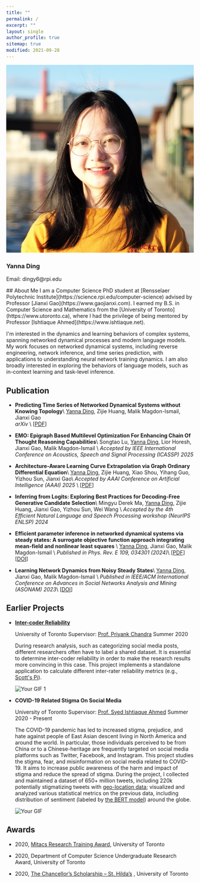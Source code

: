 ```yaml
---
title: ""
permalink: /
excerpt: ""
layout: single
author_profile: true
sitemap: true
modified: 2021-09-28
---
```


 
<div class="author__wrapper">
  <div class="author__avatar">
    <!-- Your avatar image here -->
    <img src="/assets/images/IMG_0668.jpg" alt="Avatar">
  </div>
  
  <div class="author__content">
    <h3 class="author__name">Yanna Ding</h3>
    <p class="author__bio">Email: dingy6@rpi.edu</p>
    <!-- Additional info like social links -->
  </div>
</div> 
## About Me  
I am a Computer Science PhD student at [Rensselaer Polytechnic Institute](https://science.rpi.edu/computer-science) advised by Professor [Jianxi Gao](https://www.gaojianxi.com).
I earned my B.S. in Computer Science and Mathematics from the [University of Toronto](https://www.utoronto.ca), where I had the privilege of being mentored by Professor [Ishtiaque Ahmed](https://www.ishtiaque.net). 

 
I'm interested in the dynamics and learning behaviors of complex systems, spanning networked dynamical processes and modern language models. My work focuses on networked dynamical systems, including reverse engineering, network inference, and time series prediction, with applications to understanding neural network training dynamics. I am also broadly interested in exploring the behaviors of language models, such as in-context learning and task-level inference.

## Publication

* **Predicting Time Series of Networked Dynamical Systems without Knowing Topology**\\
    <u>Yanna Ding</u>, Zijie Huang, Malik Magdon-Ismail, Jianxi Gao  
    *arXiv* \\
    [[PDF](http://arxiv.org/abs/2412.18734)]



* **EMO: Epigraph Based Multilevel Optimization For Enhancing Chain Of Thought Reasoning Capabilities**\\
    Songtao Lu, <u>Yanna Ding</u>, Lior Horesh, Jianxi Gao, Malik Magdon-Ismail \\
    *Accepted by IEEE International Conference on Acoustics, Speech and Signal Processing (ICASSP) 2025*


* **Architecture-Aware Learning Curve Extrapolation via Graph Ordinary Differential Equation**\\
  <u>Yanna Ding</u>, Zijie Huang, Xiao Shou, Yihang Guo, Yizhou Sun, Jianxi Gao\\
  *Accepted by AAAI Conference on Artificial Intelligence (AAAI) 2025* \\
  [[PDF](https://arxiv.org/abs/2412.15554)]

* **Inferring from Logits: Exploring Best Practices for Decoding-Free Generative Candidate Selection**\\
  Mingyu Derek Ma, <u>Yanna Ding</u>, Zijie Huang, Jianxi Gao, Yizhou Sun, Wei Wang \\
  *Accepted by the 4th Efficient Natural Language and Speech Processing workshop (NeurIPS ENLSP) 2024*

*  **Efficient parameter inference in networked dynamical systems via steady states: A surrogate objective function approach integrating mean-field and nonlinear least squares** \\
  <u>Yanna Ding</u>, Jianxi Gao, Malik Magdon-Ismail \\
  *Published in Phys. Rev. E 109, 034301 (2024)*\\
  [[PDF](https://journals.aps.org/pre/pdf/10.1103/PhysRevE.109.034301)] [[DOI](https://doi.org/10.1103/PhysRevE.109.034301)]


* **Learning Network Dynamics from Noisy Steady States**\\
    <u>Yanna Ding</u>, Jianxi Gao, Malik Magdon-Ismail \\
    *Published in IEEE/ACM International Conference on Advances in Social Networks Analysis and Mining (ASONAM) 2023*\\
    [[DOI](https://doi.org/10.1145/3625007.3631184)]



## Earlier Projects

* [**Inter-coder Reliability**](https://github.com/dingyanna/intercoder-reliability)

    University of Toronto    Supervisor: [Prof. Priyank Chandra](https://www.priyankc.com)   Summer 2020
 
     During research analysis, such as categorizing social media posts, different researchers often have to label a shared dataset. It is essential to determine inter-coder reliability in order to make the research results more convincing in this case. This project implements a standalone application to calculate different inter-rater reliability metrics (e.g., [Scott's Pi](https://en.wikipedia.org/wiki/Scott%27s_Pi)). 

    <img src="/assets/demo.gif" alt="Your GIF 1" width="400" />

* **COVID-19 Related Stigma On Social Media**

    University of Toronto  Supervisor: [Prof. Syed Ishtiaque Ahmed](https://www.ishtiaque.net) Summer 2020 - Present 
 
    The COVID-19 pandemic has led to increased stigma, prejudice, and hate against people of East Asian descent living in North America and around the world. In particular, those individuals perceived to be from China or to a Chinese-heritage are frequently targeted on social media platforms such as Twitter, Facebook, and Instagram. This project studies the stigma, fear, and misinformation on social media related to COVID-19. It aims to increase public awareness of the harm and impact of stigma and reduce the spread of stigma. During the project, I collected and maintained a dataset of 650+ million tweets, including 220k potentially stigmatizing tweets with [geo-location data](https://developer.twitter.com/en/docs/tutorials/tweet-geo-metadata); visualized and analyzed various statistical metrics on the previous data, including distribution of sentiment (labeled by [the BERT model](https://en.wikipedia.org/wiki/BERT_(language_model))) around the globe.  
     
    <img src="/assets/timeline.gif" alt="Your GIF" width="500" />

    
## Awards 
* 2020,  [Mitacs Research Training Award](https://www.utm.utoronto.ca/vp-research/mitacs-research-training-award), University of Toronto 

* 2020,  Department of Computer Science Undergraduate Research Award, University of Toronto
 
* 2020,  [The Chancellor’s Scholarship – St. Hilda’s](https://www.trinity.utoronto.ca/study-arts-science/scholarships-financial-aid/in-course-scholarships/) , University of Toronto
